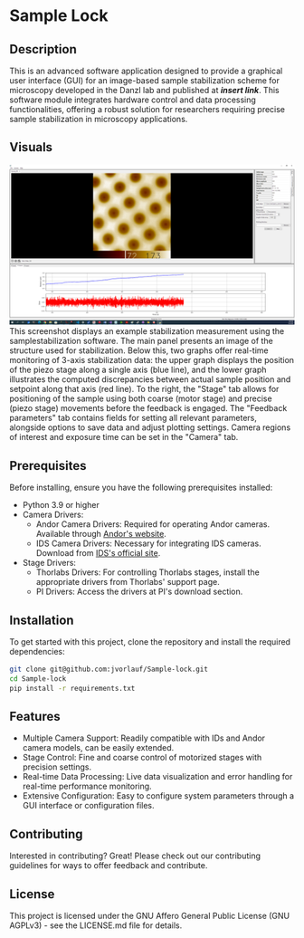 # Sample Lock

## Description
This is an advanced software application designed to provide a graphical user interface (GUI) for an image-based sample stabilization scheme for microscopy developed in the Danzl lab and published at ***insert link***. This software module integrates hardware control and data processing functionalities, offering a robust solution for researchers requiring precise sample stabilization in microscopy applications.

## Visuals
![System Screenshot](pics/GUI_new.png)
This screenshot displays an example stabilization measurement using the samplestabilization software. The main panel presents an image of the structure used for stabilization. Below this, two graphs offer real-time monitoring of 3-axis stabilization data: the upper graph displays the position of the piezo stage along a single axis (blue line), and the lower graph illustrates the computed discrepancies between actual sample position and setpoint along that axis (red line). To the right, the "Stage" tab allows for positioning of the sample using both coarse (motor stage) and precise (piezo stage) movements before the feedback is engaged. The "Feedback parameters" tab contains fields for setting all relevant parameters, alongside options to save data and adjust plotting settings. Camera regions of interest and exposure time can be set in the "Camera" tab.

## Prerequisites

Before installing, ensure you have the following prerequisites installed:
- Python 3.9 or higher
- Camera Drivers:
    -   Andor Camera Drivers: Required for operating Andor cameras. Available through [Andor's website](https://andor.oxinst.com/products/).
    -   IDS Camera Drivers: Necessary for integrating IDS cameras. Download from [IDS's official site](https://en.ids-imaging.com/).
- Stage Drivers:
    - Thorlabs Drivers: For controlling Thorlabs stages, install the appropriate drivers from Thorlabs' support page.
    - PI Drivers: Access the drivers at PI's download section.

## Installation

To get started with this project, clone the repository and install the required dependencies:

```bash
git clone git@github.com:jvorlauf/Sample-lock.git
cd Sample-lock
pip install -r requirements.txt
```

## Features
- Multiple Camera Support: Readily compatible with IDs and Andor camera models, can be easily extended.
- Stage Control: Fine and coarse control of motorized stages with precision settings.
- Real-time Data Processing: Live data visualization and error handling for real-time performance monitoring.
- Extensive Configuration: Easy to configure system parameters through a GUI interface or configuration files.

## Contributing
Interested in contributing? Great! Please check out our contributing guidelines for ways to offer feedback and contribute.

## License
This project is licensed under the GNU Affero General Public License (GNU AGPLv3) - see the LICENSE.md file for details.

